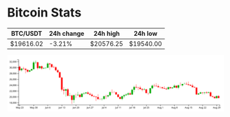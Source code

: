 # Bitcoin Stats

BTC/USDT|24h change|24h high|24h low|
|---|---|---|---|
|$19616.02|-3.21%|$20576.25|$19540.00|

<img src="./chart.svg">
